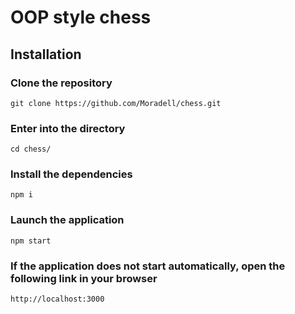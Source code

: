 # OOP style chess

## Installation

### Clone the repository
```
git clone https://github.com/Moradell/chess.git
```
### Enter into the directory
```
cd chess/
```
### Install the dependencies
```
npm i
```
### Launch the application
```
npm start
```
### If the application does not start automatically, open the following link in your browser
```
http://localhost:3000
```
